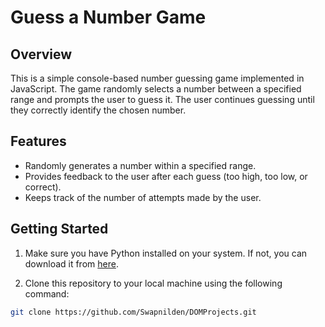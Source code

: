 # Guess a Number Game

## Overview

This is a simple console-based number guessing game implemented in JavaScript. The game randomly selects a number between a specified range and prompts the user to guess it. The user continues guessing until they correctly identify the chosen number.

## Features

- Randomly generates a number within a specified range.
- Provides feedback to the user after each guess (too high, too low, or correct).
- Keeps track of the number of attempts made by the user.

## Getting Started

1. Make sure you have Python installed on your system. If not, you can download it from [here](https://www.python.org/downloads/).

2. Clone this repository to your local machine using the following command:

```bash
git clone https://github.com/Swapnilden/DOMProjects.git

